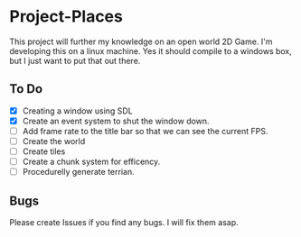 # Project-Places
This project will further my knowledge on an open world 2D Game.  I'm developing this on a linux machine.  Yes it should compile to a windows box, but I just want to put that out there.

## To Do
- [x] Creating a window using SDL
- [x] Create an event system to shut the window down.
- [ ] Add frame rate to the title bar so that we can see the current FPS.
- [ ] Create the world 
- [ ] Create tiles
- [ ] Create a chunk system for efficency.
- [ ] Procedurelly generate terrian.

## Bugs
Please create Issues if you find any bugs.  I will fix them asap.